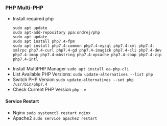 ### PHP Multi-PHP
- Install required php
    ```
    sudo apt update
    sudo apt-add-repository ppa:ondrej/php
    sudo apt update
    sudo apt install php7.4-fpm
    sudo apt install php7.4-common php7.4-mysql php7.4-xml php7.4-xmlrpc php7.4-curl php7.4-gd php7.4-imagick php7.4-cli php7.4-dev php7.4-imap php7.4-mbstring php7.4-opcache php7.4-soap php7.4-zip php7.4-intl
    ```
- Install MultiPHP Manager ``` sudo apt install ea-php-cli ```
- List Available PHP Versions: ```sudo update-alternatives --list php```
- Switch PHP Version ```sudo update-alternatives --set php /usr/bin/php7.4```
- Check Current PHP Version ```php -v```




#### Service Restart
- Nginx ```sudo systemctl restart nginx```
- Apache2 ```sudo service apache2 restart```
